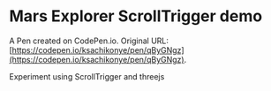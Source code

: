 # Mars Explorer ScrollTrigger demo

A Pen created on CodePen.io. Original URL: [https://codepen.io/ksachikonye/pen/qByGNgz](https://codepen.io/ksachikonye/pen/qByGNgz).

Experiment using ScrollTrigger and threejs